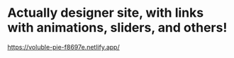 # Actually designer site, with links with animations, sliders, and others!
https://voluble-pie-f8697e.netlify.app/
